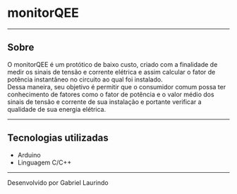 # monitorQEE

---

## Sobre

O monitorQEE é um protótico de baixo custo, criado com a finalidade de medir os sinais de tensão e corrente elétrica e assim calcular o fator de potência instantâneo no circuito ao qual foi instalado.  
Dessa maneira, seu objetivo é permitir que o consumidor comum possa ter conhecimento de fatores como o fator de potência e o valor médio dos sinais de tensão e corrente de sua instalação e portante verificar a qualidade de sua energia elétrica.

---

## Tecnologias utilizadas

- Arduino
- Linguagem C/C++

---

Desenvolvido por Gabriel Laurindo
